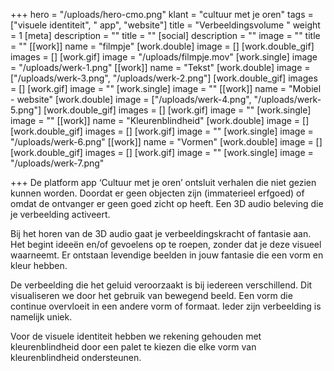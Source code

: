 +++
hero = "/uploads/hero-cmo.png"
klant = "cultuur met je oren"
tags = ["visuele identiteit", " app", "website"]
title = "Verbeeldingsvolume "
weight = 1
[meta]
description = ""
title = ""
[social]
description = ""
image = ""
title = ""
[[work]]
name = "filmpje"
[work.double]
image = []
[work.double_gif]
images = []
[work.gif]
image = "/uploads/filmpje.mov"
[work.single]
image = "/uploads/werk-1.png"
[[work]]
name = "Tekst"
[work.double]
image = ["/uploads/werk-3.png", "/uploads/werk-2.png"]
[work.double_gif]
images = []
[work.gif]
image = ""
[work.single]
image = ""
[[work]]
name = "Mobiel - website"
[work.double]
image = ["/uploads/werk-4.png", "/uploads/werk-5.png"]
[work.double_gif]
images = []
[work.gif]
image = ""
[work.single]
image = ""
[[work]]
name = "Kleurenblindheid"
[work.double]
image = []
[work.double_gif]
images = []
[work.gif]
image = ""
[work.single]
image = "/uploads/werk-6.png"
[[work]]
name = "Vormen"
[work.double]
image = []
[work.double_gif]
images = []
[work.gif]
image = ""
[work.single]
image = "/uploads/werk-7.png"

+++
De platform app ‘Cultuur met je oren’ ontsluit verhalen die niet gezien kunnen worden. Doordat er geen objecten zijn (immaterieel erfgoed) of omdat de ontvanger er geen goed zicht op heeft. Een 3D audio beleving die je verbeelding activeert.

Bij het horen van de 3D audio gaat je verbeeldingskracht of fantasie aan. Het begint ideeën en/of gevoelens op te roepen, zonder dat je deze visueel waarneemt. Er ontstaan levendige beelden in jouw fantasie die een vorm en kleur hebben.

De verbeelding die het geluid veroorzaakt is bij iedereen verschillend. Dit visualiseren we door het gebruik van bewegend beeld. Een vorm die continue overvloeit in een andere vorm of formaat. Ieder zijn verbeelding is namelijk uniek.

Voor de visuele identiteit hebben we rekening gehouden met kleurenblindheid door een palet te kiezen die elke vorm van kleurenblindheid ondersteunen. 